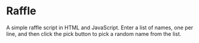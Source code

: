 # Raffle

A simple raffle script in HTML and JavaScript. Enter a list of names, one per line, and then click the pick button to pick a random name from the list.
